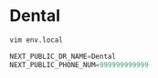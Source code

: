 # Dental
```bash
vim env.local
```
```javascript
NEXT_PUBLIC_DR_NAME=Dental
NEXT_PUBLIC_PHONE_NUM=999999999999
```
